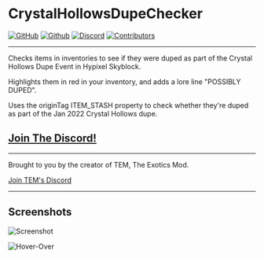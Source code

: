 # CrystalHollowsDupeChecker
[![GitHub](https://img.shields.io/github/v/release/TGWaffles/CrystalHollowsDupeChecker?logo=github)](https://github.com/TGWaffles/CrystalHollowsDupeChecker/releases/latest) [![Github](https://img.shields.io/github/downloads/TGWaffles/CrystalHollowsDupeChecker/latest/total?label=Total%20Downloads&logo=GITHUB)](https://github.com/TGWaffles/CrystalHollowsDupeChecker/releases/latest) [![Discord](https://img.shields.io/discord/944323039565320232?label=discord&logo=Discord&logoColor=FFFFFF%22)](https://discord.gg/uFs9PBYbGp) [![Contributors](https://img.shields.io/github/contributors/TGWaffles/CrystalHollowsDupeChecker?&logo=GitHub)](https://github.com/TGWaffles/CrystalHollowsDupeChecker/graphs/contributors)

---
Checks items in inventories to see if they were duped as part of the Crystal Hollows Dupe Event in Hypixel Skyblock.

Highlights them in red in your inventory, and adds a lore line "POSSIBLY DUPED".

Uses the originTag ITEM_STASH property to check whether they're duped as part of the Jan 2022 Crystal Hollows dupe.

## [Join The Discord!](https://discord.gg/uFs9PBYbGp)

---
Brought to you by the creator of TEM, The Exotics Mod.

[Join TEM's Discord](https://discord.gg/wrbRbXMjby)

---
## Screenshots

![Screenshot](https://thom.club/BZKpQ9U.png)

![Hover-Over](https://thom.club/4ruEHMY.png)
